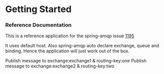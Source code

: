 # Getting Started

### Reference Documentation
This is a reference application for the spring-amqp issue [1195](https://github.com/spring-projects/spring-amqp/issues/1195)

It uses default host. Also spring-amqp auto declare exchange, queue and binding. 
Hence the application will just work out of the box.

Publish message to exchange:exchange1 & routing-key:one
Publish message to exchange:exchange2 & routing-key:two
